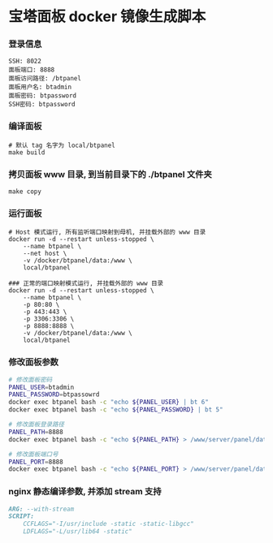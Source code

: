 # 宝塔面板 docker 镜像生成脚本

### 登录信息
```
SSH: 8022
面板端口: 8888
面板访问路径: /btpanel
面板用户名: btadmin
面板密码: btpassword
SSH密码: btpassword
```

### 编译面板
```
# 默认 tag 名字为 local/btpanel
make build
```

### 拷贝面板 www 目录, 到当前目录下的 ./btpanel 文件夹
```
make copy
```

### 运行面板
```
# Host 模式运行, 所有监听端口映射到母机, 并挂载外部的 www 目录
docker run -d --restart unless-stopped \
    --name btpanel \
    --net host \
    -v /docker/btpanel/data:/www \
    local/btpanel

### 正常的端口映射模式运行, 并挂载外部的 www 目录
docker run -d --restart unless-stopped \
    --name btpanel \
    -p 80:80 \
    -p 443:443 \
    -p 3306:3306 \
    -p 8888:8888 \
    -v /docker/btpanel/data:/www \
    local/btpanel
```

### 修改面板参数
```bash
# 修改面板密码
PANEL_USER=btadmin
PANEL_PASSWORD=btpassowrd
docker exec btpanel bash -c "echo ${PANEL_USER} | bt 6"
docker exec btpanel bash -c "echo ${PANEL_PASSWORD} | bt 5"

# 修改面板登录路径
PANEL_PATH=8888
docker exec btpanel bash -c "echo ${PANEL_PATH} > /www/server/panel/data/admin_path.pl"

# 修改面板端口号
PANEL_PORT=8888
docker exec btpanel bash -c "echo ${PANEL_PORT} > /www/server/panel/data/port.pl"
```

### nginx 静态编译参数, 并添加 stream 支持
```markdown
ARG: --with-stream 
SCRIPT: 
    CCFLAGS="-I/usr/include -static -static-libgcc"
    LDFLAGS="-L/usr/lib64 -static"
```